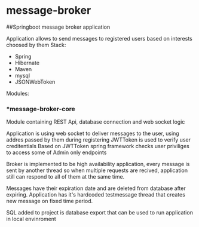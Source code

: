 # message-broker
##Springboot message broker application

Application allows to send messages to registered users based on interests choosed by them
Stack:
* Spring 
* Hibernate
* Maven
* mysql
* JSONWebToken

Modules:
### *message-broker-core
Module containing REST Api, database connection and web socket logic

Application is using web socket to deliver messages to the user, using addres passed by them during registering
JWTToken is used to verify user creditentials
Based on JWTToken spring framework checks user priviliges to access some of Admin only endpoints

Broker is implemented to be high availability application, every message is sent by another thread so when multiple requests are recived, application still can respond to all of them at the same time.

Messages have their expiration date and are deleted from database after expiring. 
Application has it's hardcoded testmessage thread that creates new message on fixed time period.


SQL added to project is database export that can be used to run application in local envinroment
